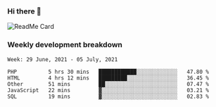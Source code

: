 ### Hi there 👋

<!--
**itzcy/itzcy** is a ✨ _special_ ✨ repository because its `README.md` (this file) appears on your GitHub profile.

Here are some ideas to get you started:

- 🔭 I’m currently working on ...
- 🌱 I’m currently learning ...
- 👯 I’m looking to collaborate on ...
- 🤔 I’m looking for help with ...
- 💬 Ask me about ...
- 📫 How to reach me: ...
- 😄 Pronouns: ...
- ⚡ Fun fact: ...
-->
![ReadMe Card](https://github-readme-stats.vercel.app/api?username=itzcy&show_icons=true&title_color=2d3198&icon_color=797cb8&text_color=24292e&bg_color=f6f8fa)

### Weekly development breakdown
<!--START_SECTION:waka-->
```text
Week: 29 June, 2021 - 05 July, 2021

PHP          5 hrs 30 mins   ████████████░░░░░░░░░░░░░   47.80 % 
HTML         4 hrs 12 mins   █████████░░░░░░░░░░░░░░░░   36.45 % 
Other        51 mins         ██░░░░░░░░░░░░░░░░░░░░░░░   07.47 % 
JavaScript   22 mins         ▓░░░░░░░░░░░░░░░░░░░░░░░░   03.21 % 
SQL          19 mins         ▓░░░░░░░░░░░░░░░░░░░░░░░░   02.83 % 
```
<!--END_SECTION:waka-->
